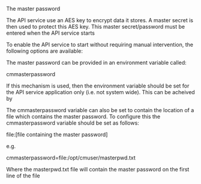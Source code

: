 The master password

The API service use an AES key to encrypt data it stores. A master secret is then used to protect this AES key. This master secret/password must be entered when the API service starts

To enable the API service to start without requiring manual intervention, the following options are available:

The master password can be provided in an environment variable called:

cmmasterpassword

If this mechanism is used, then the environment variable should be set for the API service application only (i.e. not system wide). This can be acheived by 

 

The cmmasterpassword variable can also be set to contain the location of a file which contains the master password. To configure this the cmmasterpassword variable should be set as follows:

file:[file containing the master password]

e.g.

cmmasterpassword=file:/opt/cmuser/masterpwd.txt

Where the masterpwd.txt file will contain the master password on the first line of the file